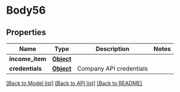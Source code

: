 # Body56

## Properties
Name | Type | Description | Notes
------------ | ------------- | ------------- | -------------
**income_item** | [**Object**](Object.md) |  | 
**credentials** | [**Object**](Object.md) | Company API credentials | 

[[Back to Model list]](../README.md#documentation-for-models) [[Back to API list]](../README.md#documentation-for-api-endpoints) [[Back to README]](../README.md)

